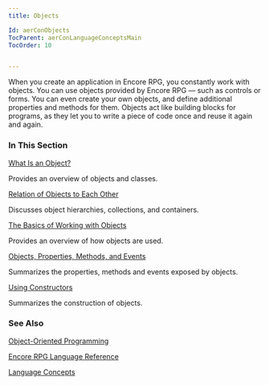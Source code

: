 ```yaml
---
title: Objects

Id: aerConObjects
TocParent: aerConLanguageConceptsMain
TocOrder: 10


---
```


When you create an application in Encore RPG, you constantly work with objects. You can use objects provided by Encore RPG — such as controls or forms. You can even create your own objects, and define additional properties and methods for them. Objects act like building blocks for programs, as they let you to write a piece of code once and reuse it again and again. 

### In This Section

[What Is an Object?](ecrConWhatisanObject.html)

Provides an overview of objects and classes.


[Relation 	of Objects to Each Other](ecrConRelationofObjects.html)

Discusses object hierarchies, collections, and containers.


[The Basics of Working with Objects](ecrConBasicsofObjects.html)

Provides an overview of how objects are used.


[Objects, Properties, Methods, and Events](ecrConObjPropMethodsandEvents.html)

Summarizes the properties, methods and events exposed by objects.


[Using Constructors](ecrConUsingConstructors.html)

Summarizes the construction of objects.


### See Also
[Object-Oriented Programming](ecrConObjectOrientedProgramming.html)

[Encore RPG Language Reference](ecrLrfLangRefMain.html)

[Language Concepts](ecrConLanguageConceptsMain.html) 
